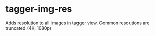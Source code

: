 # tagger-img-res

Adds resolution to all images in tagger view. Common resoutions are truncated (4K, 1080p)